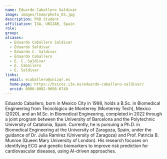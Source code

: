 ```yaml
---
name: Eduardo Caballero Saldivar
image: images/team/photo_ES.jpg
description: PhD Student
affiliation: I3A, UNIZAR, Spain
role:
group:
aliases:
  - Eduardo Caballero Saldivar
  - Eduardo Saldivar
  - Eduardo C. Saldivar
  - Eduardo Caballero
  - E. C. Saldivar
  - E. Caballero 
  - E. Saldivar 
links:
  email: ecaballero@unizar.es
  home-page: https://bsicos.i3a.es/eduardo-caballero-saldivar/
  orcid: 0000-0002-9698-0749
---
```


Eduardo Caballero, born in Mexico City in 1998, holds a B.Sc. in Biomedical Engineering from Tecnológico de Monterrey (Monterrey Tech), Mexico (2020), and an M.Sc. in Biomedical Engineering, completed in 2022 through a joint program between the University of Barcelona and the Polytechnic University of Catalonia, Spain. Currently, he is pursuing a Ph.D. in Biomedical Engineering at the University of Zaragoza, Spain, under the guidance of Dr. Julia Ramírez (University of Zaragoza) and Prof. Patricia B. Munroe (Queen Mary University of London). His research focuses on identifying ECG and genetic biomarkers to improve risk prediction for cardiovascular diseases, using AI-driven approaches.

